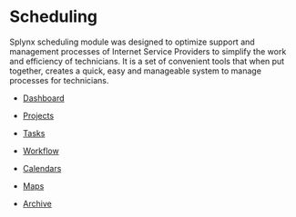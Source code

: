 Scheduling
=======

Splynx scheduling module was designed to optimize support and management processes of Internet Service Providers to simplify the work and efficiency of technicians. It is a set of convenient tools that when put together, creates a quick, easy and manageable system to manage processes for technicians.

* [Dashboard](scheduling/dashboard/dashboard.md)

* [Projects](scheduling/projects/projects.md)

* [Tasks](scheduling/tasks/tasks.md)

* [Workflow](scheduling/workflow/workflow.md)

* [Calendars](scheduling/calendars/calendars.md)

* [Maps](scheduling/maps/maps.md)

* [Archive](scheduling/archive/archive.md)

